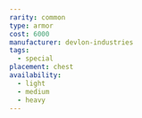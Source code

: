 ```yaml
---
rarity: common
type: armor
cost: 6000
manufacturer: devlon-industries
tags:
  - special
placement: chest
availability:
  - light
  - medium
  - heavy
---
```

